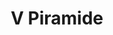 ---
title: V Piramide

mediaPath: /videos/p_08_da1920-1080p.mp4
mediaPosition:  [296265.9736016267,4633688.041618925,128.45771918019872]
mediaRotation:  [0.7049477458791472,0.13284741898340935,0.1290233529754182,0.6846555434934682]
mediaScale: 1
cameraFOV: 34.46

# Pair of camera points and targets: [final point], ... , [entrance point]
cameraPath: [
    [[296267.2833496213,4633684.689975994,128.35260089991408],[296265.5879218258,4633689.028572892,128.4886732244729]],
    [[296269.83262856473,4633678.166375434,128.84539984724069],[296263.8272471603,4633693.534136421,128.7138079625158]],
    [[296276.9484124847,4633674.310228343,129.08367759466827],[296266.1980738428,4633686.809562426,128.41519679826285]],
    [[296292.3206313309,4633655.369584191,142.04421675217975],[296282.33286741906,4633667.882500148,138.0540405318861]]
    ]

animationEntry: 2000
---